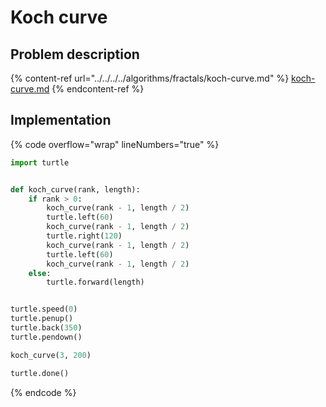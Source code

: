 # Koch curve

## Problem description

{% content-ref url="../../../../algorithms/fractals/koch-curve.md" %}
[koch-curve.md](../../../../algorithms/fractals/koch-curve.md)
{% endcontent-ref %}

## Implementation

{% code overflow="wrap" lineNumbers="true" %}
```python
import turtle


def koch_curve(rank, length):
    if rank > 0:
        koch_curve(rank - 1, length / 2)
        turtle.left(60)
        koch_curve(rank - 1, length / 2)
        turtle.right(120)
        koch_curve(rank - 1, length / 2)
        turtle.left(60)
        koch_curve(rank - 1, length / 2)
    else:
        turtle.forward(length)


turtle.speed(0)
turtle.penup()
turtle.back(350)
turtle.pendown()

koch_curve(3, 200)

turtle.done()
```
{% endcode %}
